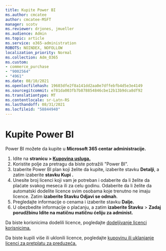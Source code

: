 ```yaml
---
title: Kupite Power BI
ms.author: cmcatee
author: cmcatee-MSFT
manager: scotv
ms.reviewer: drjones, jmueller
ms.audience: Admin
ms.topic: article
ms.service: o365-administration
ROBOTS: NOINDEX, NOFOLLOW
localization_priority: Normal
ms.collection: Adm_O365
ms.custom:
- commerce_purchase
- "9002564"
- "4961"
ms.date: 08/10/2021
ms.openlocfilehash: 19603dfe2f8a141dd2aa0e7dffebfb4d5e3e4149
ms.sourcegitcommit: e781da003fb7b878854846cbe12b13b9dca8df92
ms.translationtype: MT
ms.contentlocale: sr-Latn-RS
ms.lasthandoff: 08/31/2021
ms.locfileid: "58844940"
---
```

# <a name="purchase-power-bi"></a>Kupite Power BI

Power BI možete da kupite u **Microsoft 365 centar administracije.**

1. Idite na **stranicu > [Kupovina usluga.](https://go.microsoft.com/fwlink/p/?linkid=868433)**
2. Koristite polje za pretragu da biste potražili "Power BI".
3. Izaberite Power BI plan koji želite da kupite, izaberite stavku **Detalji**, a zatim izaberite **stavku Kupi .**
4. Unesite broj licenci koji vam je potreban i odaberite da li želite da plaćate svakog meseca ili za celu godinu. Odaberite da li želite da automatski dodelite licence svim osobama koje trenutno ne imaju licence. Zatim **izaberite Stavku Odjavi se odmah**.
5. Pregledajte informacije o cenama i izaberite stavku **Dalje.**
6. U obezbedite informacije o plaćanju, a zatim **izaberite Stavku**  >  **Zadaj porudžbinu Idite na matičnu matičnu ćeliju za administ.**

Da biste korisnicima dodelili licence, pogledajte [dodeljivanje licenci korisnicima.](https://docs.microsoft.com/microsoft-365/admin/manage/assign-licenses-to-users)

Da biste kupili više ili uklonili licence, pogledajte [kupovinu ili uklanjanje licenci za pretplatu za preduzeća.](https://docs.microsoft.com/microsoft-365/commerce/licenses/buy-licenses)
